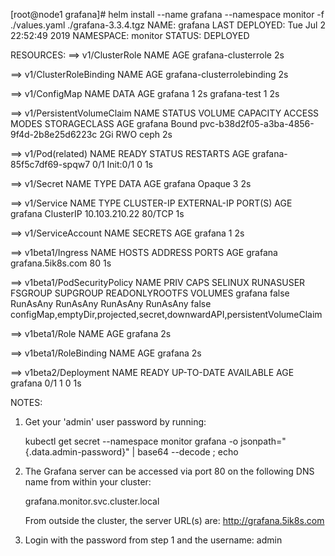 [root@node1 grafana]# helm install --name grafana --namespace monitor -f ./values.yaml ./grafana-3.3.4.tgz 
NAME:   grafana
LAST DEPLOYED: Tue Jul  2 22:52:49 2019
NAMESPACE: monitor
STATUS: DEPLOYED

RESOURCES:
==> v1/ClusterRole
NAME                 AGE
grafana-clusterrole  2s

==> v1/ClusterRoleBinding
NAME                        AGE
grafana-clusterrolebinding  2s

==> v1/ConfigMap
NAME          DATA  AGE
grafana       1     2s
grafana-test  1     2s

==> v1/PersistentVolumeClaim
NAME     STATUS  VOLUME                                    CAPACITY  ACCESS MODES  STORAGECLASS  AGE
grafana  Bound   pvc-b38d2f05-a3ba-4856-9f4d-2b8e25d6223c  2Gi       RWO           ceph          2s

==> v1/Pod(related)
NAME                      READY  STATUS    RESTARTS  AGE
grafana-85f5c7df69-spqw7  0/1    Init:0/1  0         1s

==> v1/Secret
NAME     TYPE    DATA  AGE
grafana  Opaque  3     2s

==> v1/Service
NAME     TYPE       CLUSTER-IP     EXTERNAL-IP  PORT(S)  AGE
grafana  ClusterIP  10.103.210.22  <none>       80/TCP   1s

==> v1/ServiceAccount
NAME     SECRETS  AGE
grafana  1        2s

==> v1beta1/Ingress
NAME     HOSTS              ADDRESS  PORTS  AGE
grafana  grafana.5ik8s.com  80       1s

==> v1beta1/PodSecurityPolicy
NAME     PRIV   CAPS      SELINUX   RUNASUSER  FSGROUP   SUPGROUP  READONLYROOTFS  VOLUMES
grafana  false  RunAsAny  RunAsAny  RunAsAny   RunAsAny  false     configMap,emptyDir,projected,secret,downwardAPI,persistentVolumeClaim

==> v1beta1/Role
NAME     AGE
grafana  2s

==> v1beta1/RoleBinding
NAME     AGE
grafana  2s

==> v1beta2/Deployment
NAME     READY  UP-TO-DATE  AVAILABLE  AGE
grafana  0/1    1           0          1s


NOTES:
1. Get your 'admin' user password by running:

   kubectl get secret --namespace monitor grafana -o jsonpath="{.data.admin-password}" | base64 --decode ; echo

2. The Grafana server can be accessed via port 80 on the following DNS name from within your cluster:

   grafana.monitor.svc.cluster.local

   From outside the cluster, the server URL(s) are:
     http://grafana.5ik8s.com


3. Login with the password from step 1 and the username: admin

